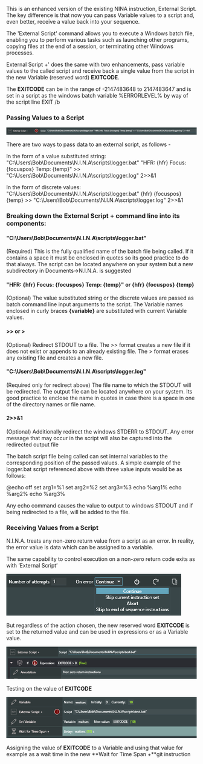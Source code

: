 
This is an enhanced version of the existing NINA instruction, External Script. The key difference is that now you can pass Variable values to a script and, even better, receive a value back into your sequence.

The 'External Script' command allows you to execute a Windows batch file, enabling you to perform various tasks such as launching other programs, copying files at the end of a session, or terminating other Windows processes.

External Script +' does the same with two enhancements, pass variable values to the called script and receive back a single value from the script in the new Variable (reserved word) **EXITCODE**.

The **EXITCODE** can be in the range of -2147483648 to 2147483647 and is set in a script as the windows batch variable %ERRORLEVEL% by way of the script line EXIT /b

### Passing Values to a Script


![](ES1.png)

There are two ways to pass data to an external script, as follows - 

In the form of a value substituted string:
"C:\Users\Bob\Documents\N.I.N.A\scripts\logger.bat" "HFR: {hfr}  Focus: {focuspos}  Temp: {temp}" >> "C:\Users\Bob\Documents\N.I.N.A\scripts\logger.log" 2>>&1

In the form of discrete values:
"C:\Users\Bob\Documents\N.I.N.A\scripts\logger.bat" {hfr} {focuspos} {temp} >> "C:\Users\Bob\Documents\N.I.N.A\scripts\logger.log" 2>>&1

### Breaking down the External Script + command line into its components:

#### "C:\Users\Bob\Documents\N.I.N.A\scripts\logger.bat"

(Required) This is the fully qualified name of the batch file being called. If it contains a space it must be enclosed in quotes so its good practice to do that always. The script can be located anywhere on your system but a new subdirectory in Documents->N.I.N.A. is suggested

#### "HFR: {hfr}  Focus: {focuspos}  Temp: {temp}" or {hfr} {focuspos} {temp}

(Optional) The value substituted string or the discrete values are passed as batch command line input arguments to the script. The Variable names enclosed in curly braces **{variable}** are substituted with current Variable values.

#### >>  or >

(Optional) Redirect STDOUT to a file. The >> format creates a new file if it does not exist or appends to an already existing file. The > format erases any existing file and creates a new file.
 
#### "C:\Users\Bob\Documents\N.I.N.A\scripts\logger.log"
(Required only for redirect above) The file name to which the STDOUT will be redirected. The output file can be located anywhere on your system. Its good practice to enclose the name in quotes in case there is a space in one of the directory names or file name. 

#### 2>>&1

(Optional) Additionally redirect the windows STDERR to STDOUT. Any error message that may occur in the script will also be captured into the redirected output file 

The batch script file being called can set internal variables to the corresponding position of the passed values. A simple example of the logger.bat script referenced above with three value inputs would be as follows:

@echo off
set arg1=%1
set arg2=%2
set arg3=%3
echo %arg1%
echo %arg2%
echo %arg3%

Any echo command causes the value to output to windows STDOUT and if being redirected to a file, will be added to the file.

### Receiving Values from a Script 

N.I.N.A. treats any non-zero return value from a script as an error. In reality, the error value is data which can be assigned to a variable.

The same capability to control execution on a non-zero return code exits as with ‘External Script’

![](ES2.png)

But regardless of the action chosen, the new reserved word **EXITCODE** is set to the returned value and can be used in expressions or as a Variable value.

![](ES3.png)

Testing on the value of **EXITCODE**

![](ES4.png)

Assigning the value of **EXITCODE** to a Variable and using that value for example as a wait time in the new **Wait for Time Span +**git instruction

